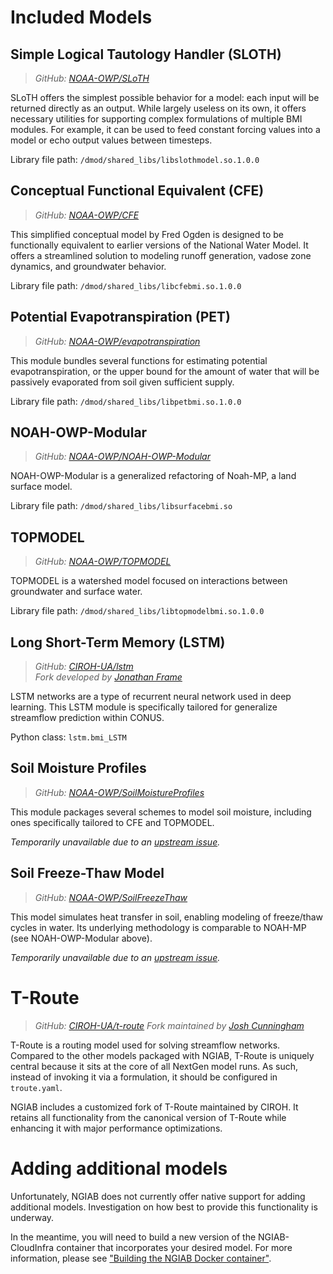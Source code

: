 # Included Models

<!-- TODO: Not currently happy with the depth of these explanations. I need to learn more, but resources are slim at times... -->
<!-- TODO: Provide extended explanations of realization configs -->

## Simple Logical Tautology Handler (SLOTH)

> *GitHub: [NOAA-OWP/SLoTH](https://github.com/NOAA-OWP/SLoTH)*

SLoTH offers the simplest possible behavior for a model: each input will be returned directly as an output.
While largely useless on its own, it offers necessary utilities for supporting complex formulations of multiple BMI modules.
For example, it can be used to feed constant forcing values into a model or echo output values between timesteps.

Library file path: `/dmod/shared_libs/libslothmodel.so.1.0.0`

## Conceptual Functional Equivalent (CFE)

> *GitHub: [NOAA-OWP/CFE](https://github.com/NOAA-OWP/CFE)*

This simplified conceptual model by Fred Ogden is designed to be functionally equivalent to earlier versions of the National Water Model.
It offers a streamlined solution to modeling runoff generation, vadose zone dynamics, and groundwater behavior.

Library file path: `/dmod/shared_libs/libcfebmi.so.1.0.0`

## Potential Evapotranspiration (PET)

> *GitHub: [NOAA-OWP/evapotranspiration](https://github.com/NOAA-OWP/evapotranspiration)*

This module bundles several functions for estimating potential evapotranspiration, or the upper bound for the amount of water
that will be passively evaporated from soil given sufficient supply.

Library file path: `/dmod/shared_libs/libpetbmi.so.1.0.0`

## NOAH-OWP-Modular

> *GitHub: [NOAA-OWP/NOAH-OWP-Modular](https://github.com/NOAA-OWP/NOAH-OWP-Modular)*

NOAH-OWP-Modular is a generalized refactoring of Noah-MP, a land surface model.

Library file path: `/dmod/shared_libs/libsurfacebmi.so`

## TOPMODEL

> *GitHub: [NOAA-OWP/TOPMODEL](https://github.com/NOAA-OWP/TOPMODEL)*

TOPMODEL is a watershed model focused on interactions between groundwater and surface water.

Library file path: `/dmod/shared_libs/libtopmodelbmi.so.1.0.0`

## Long Short-Term Memory (LSTM)

> *GitHub: [CIROH-UA/lstm](https://github.com/CIROH-UA/lstm)*  
> *Fork developed by [Jonathan Frame](https://github.com/jmframe)*

LSTM networks are a type of recurrent neural network used in deep learning.
This LSTM module is specifically tailored for generalize streamflow prediction within CONUS.

Python class: `lstm.bmi_LSTM` <!-- TODO: verify -->

## Soil Moisture Profiles

> *GitHub: [NOAA-OWP/SoilMoistureProfiles](https://github.com/NOAA-OWP/SoilMoistureProfiles)*

This module packages several schemes to model soil moisture, including ones specifically tailored to CFE and TOPMODEL.

*Temporarily unavailable due to an [upstream issue](https://github.com/CIROH-UA/ngen/issues/14).*

## Soil Freeze-Thaw Model

> *GitHub: [NOAA-OWP/SoilFreezeThaw](https://github.com/NOAA-OWP/SoilFreezeThaw)*

This model simulates heat transfer in soil, enabling modeling of freeze/thaw cycles in water.
Its underlying methodology is comparable to NOAH-MP (see NOAH-OWP-Modular above).

*Temporarily unavailable due to an [upstream issue](https://github.com/CIROH-UA/ngen/issues/14).*

# T-Route

> *GitHub: [CIROH-UA/t-route](https://github.com/CIROH-UA/t-route)*
> *Fork maintained by [Josh Cunningham](https://github.com/joshcu)*

T-Route is a routing model used for solving streamflow networks.
Compared to the other models packaged with NGIAB, T-Route is uniquely central because it sits at the core of all NextGen model runs.
As such, instead of invoking it via a formulation, it should be configured in `troute.yaml`.
<!-- TODO: This is inferred from context! More information needed. -->

NGIAB includes a customized fork of T-Route maintained by CIROH.
It retains all functionality from the canonical version of T-Route while enhancing it with major performance optimizations.

# Adding additional models

Unfortunately, NGIAB does not currently offer native support for adding additional models.
Investigation on how best to provide this functionality is underway.


In the meantime, you will need to build a new version of the NGIAB-CloudInfra container that incorporates your desired model.
For more information, please see ["Building the NGIAB Docker container"](./04_BUILDING.md).